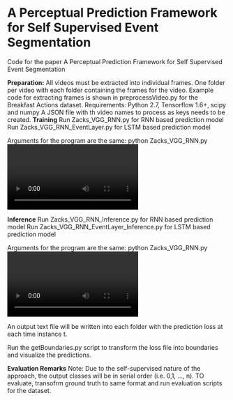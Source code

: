 # A Perceptual Prediction Framework for Self Supervised Event Segmentation
Code for the paper A Perceptual Prediction Framework for Self Supervised Event Segmentation

**Preparation:**
  All videos must be extracted into individual frames. One folder per video with each folder containing the frames for the video.
    Example code for extracting frames is shown in preprocessVideo.py for the Breakfast Actions dataset.
  Requirements: Python 2.7, Tensorflow 1.6+, scipy and numpy
  A JSON file with th video names to process as keys needs to be created.
**Training**
  Run Zacks_VGG_RNN.py for RNN based prediction model
  Run Zacks_VGG_RNN_EventLayer.py for LSTM based prediction model
  
  Arguments for the program are the same:
    python Zacks_VGG_RNN.py <jsonData path> <video frames root directory> <path to save model> <use active learning (1) or not (0)>
  
**Inference**
  Run Zacks_VGG_RNN_Inference.py for RNN based prediction model
  Run Zacks_VGG_RNN_EventLayer_Inference.py for LSTM based prediction model
  
  Arguments for the program are the same:
    python Zacks_VGG_RNN.py <jsonData path> <video frames root directory> <path to restore model> <output file name to write loss characteristics>

  An output text file will be written into each folder with the prediction loss at each time instance t.
  
  Run the getBoundaries.py script to transform the loss file into boundaries and visualize the predictions.
  
**Evaluation Remarks**
  Note: Due to the self-supervised nature of the approach, the output classes will be in serial order (i.e. 0,1, ..., n). TO evaluate, transofrm ground truth to same format and run evaluation scripts for the dataset. 
